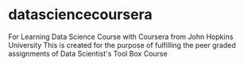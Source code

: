 # datasciencecoursera
For Learning Data Science Course with Coursera from John Hopkins University
This is created for the purpose of fulfilling the peer graded assignments of Data Scientist's Tool Box Course
